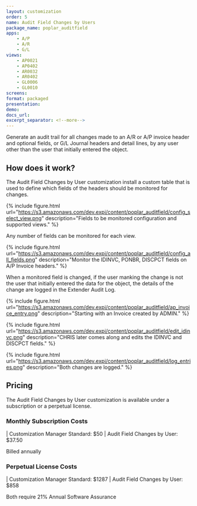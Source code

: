```yaml
---
layout: customization
order: 5
name: Audit Field Changes by Users
package_name: poplar_auditfield
apps:
    - A/P
    - A/R
    - G/L
views:
    - AP0021
    - AP0402
    - AR0032
    - AR0402
    - GL0006
    - GL0010
screens:
format: packaged
presentation: 
demo: 
docs_url: 
excerpt_separator: <!--more-->
---
```


Generate an audit trail for all changes made to an A/R or A/P invoice header 
and optional fields, or G/L Journal headers and detail lines, by any user
other than the user that initially entered the object.
<!--more-->

## How does it work?

The Audit Field Changes by User customization install a custom table that is 
used to define which fields of the headers should be monitored for changes.

{% include figure.html url="https://s3.amazonaws.com/dev.expi/content/poplar_auditfield/config_select_view.png" 
                      description="Fields to be monitored configuration and supported views." %}

Any number of fields can be monitored for each view.  


{% include figure.html url="https://s3.amazonaws.com/dev.expi/content/poplar_auditfield/config_all_fields.png" 
                      description="Monitor the IDINVC, PONBR, DISCPCT fields on A/P Invoice headers." %}

When a monitored field is changed, if the user manking the change is not the
user that initially entered the data for the object, the details of the change
are logged in the Extender Audit Log.

{% include figure.html url="https://s3.amazonaws.com/dev.expi/content/poplar_auditfield/ap_invoice_entry.png" 
                      description="Starting with an Invoice created by ADMIN." %}

{% include figure.html url="https://s3.amazonaws.com/dev.expi/content/poplar_auditfield/edit_idinvc.png" 
                      description="CHRIS later comes along and edits the IDINVC and DISCPCT fields." %}

{% include figure.html url="https://s3.amazonaws.com/dev.expi/content/poplar_auditfield/log_entries.png" 
                      description="Both changes are logged." %}

## Pricing

The Audit Field Changes by User customization is available under a subscription
or a perpetual license.

### Monthly Subscription Costs

| Customization Manager Standard: $50
| Audit Field Changes by User: $37.50

Billed annually  

### Perpetual License Costs

| Customization Manager Standard: $1287
| Audit Field Changes by User: $858

Both require 21% Annual Software Assurance

